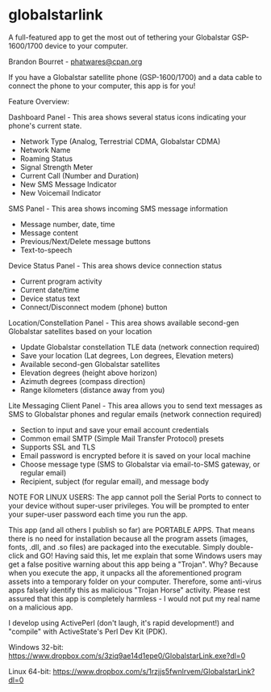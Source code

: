 # globalstarlink
A full-featured app to get the most out of tethering your Globalstar GSP-1600/1700 device to your computer.

Brandon Bourret - phatwares@cpan.org

If you have a Globalstar satellite phone (GSP-1600/1700) and a data cable to connect the phone to your computer, this app is for you!

Feature Overview:

Dashboard Panel - This area shows several status icons indicating your phone's current state.
 - Network Type (Analog, Terrestrial CDMA, Globalstar CDMA)
 - Network Name
 - Roaming Status
 - Signal Strength Meter
 - Current Call (Number and Duration)
 - New SMS Message Indicator
 - New Voicemail Indicator

SMS Panel - This area shows incoming SMS message information
 - Message number, date, time
 - Message content
 - Previous/Next/Delete message buttons
 - Text-to-speech

Device Status Panel - This area shows device connection status
 - Current program activity
 - Current date/time
 - Device status text
 - Connect/Disconnect modem (phone) button

Location/Constellation Panel - This area shows available second-gen Globalstar satellites based on your location
 - Update Globalstar constellation TLE data (network connection required)
 - Save your location (Lat degrees, Lon degrees, Elevation meters)
 - Available second-gen Globalstar satellites
  - Elevation degrees (height above horizon)
  - Azimuth degrees (compass direction)
  - Range kilometers (distance away from you)

Lite Messaging Client Panel - This area allows you to send text messages as SMS to Globalstar phones and regular emails (network connection required)
 - Section to input and save your email account credentials
  - Common email SMTP (Simple Mail Transfer Protocol) presets
  - Supports SSL and TLS
  - Email password is encrypted before it is saved on your local machine
 - Choose message type (SMS to Globalstar via email-to-SMS gateway, or regular email)
 - Recipient, subject (for regular email), and message body

NOTE FOR LINUX USERS: The app cannot poll the Serial Ports to connect to your device without super-user privileges. You will be prompted to enter
your super-user password each time you run the app.

This app (and all others I publish so far) are PORTABLE APPS. That means there is no need for installation because all the program assets (images, fonts,
.dll, and .so files) are packaged into the executable. Simply double-click and GO! Having said this, let me explain that some Windows users may get a
false positive warning about this app being a "Trojan". Why? Because when you execute the app, it unpacks all the aforementioned program assets into a
temporary folder on your computer. Therefore, some anti-virus apps falsely identify this as malicious "Trojan Horse" activity. Please rest assured that
this app is completely harmless - I would not put my real name on a malicious app.

I develop using ActivePerl (don't laugh, it's rapid development!) and "compile" with ActiveState's Perl Dev Kit (PDK).

Windows 32-bit: https://www.dropbox.com/s/3ziq9ae14d1epe0/GlobalstarLink.exe?dl=0

Linux 64-bit: https://www.dropbox.com/s/1rzjjs5fwnlrvem/GlobalstarLink?dl=0
